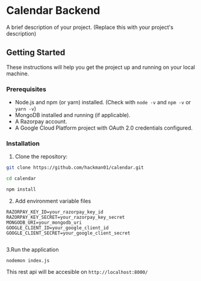 # Calendar Backend 

A brief description of your project.  (Replace this with your project's description)

## Getting Started

These instructions will help you get the project up and running on your local machine.

### Prerequisites

* Node.js and npm (or yarn) installed.  (Check with `node -v` and `npm -v` or `yarn -v`)
* MongoDB installed and running (if applicable).
* A Razorpay account.
* A Google Cloud Platform project with OAuth 2.0 credentials configured.

### Installation

1. Clone the repository:

```bash
git clone https://github.com/hackman01/calendar.git

cd calendar

npm install

```

2. Add environment variable files

```
RAZORPAY_KEY_ID=your_razorpay_key_id
RAZORPAY_KEY_SECRET=your_razorpay_key_secret
MONGODB_URI=your_mongodb_uri 
GOOGLE_CLIENT_ID=your_google_client_id
GOOGLE_CLIENT_SECRET=your_google_client_secret


```

3.Run the application

```
nodemon index.js

```

This rest api will be accesible on ``` http://localhost:8000/ ``` 